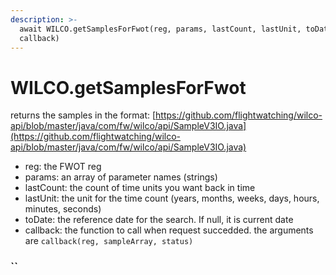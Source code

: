 ```yaml
---
description: >-
  await WILCO.getSamplesForFwot(reg, params, lastCount, lastUnit, toDate,
  callback)
---
```


# WILCO.getSamplesForFwot

returns the samples in the format: [https://github.com/flightwatching/wilco-api/blob/master/java/com/fw/wilco/api/SampleV3IO.java](https://github.com/flightwatching/wilco-api/blob/master/java/com/fw/wilco/api/SampleV3IO.java)

* reg: the FWOT reg
* params: an array of parameter names \(strings\)
* lastCount: the count of time units you want back in time
* lastUnit: the unit for the time count \(years, months, weeks, days, hours, minutes, seconds\)
* toDate: the reference date for the search. If null, it is current date
* callback: the function to call when request succedded. the arguments are `callback(reg, sampleArray, status)`

###  ``


